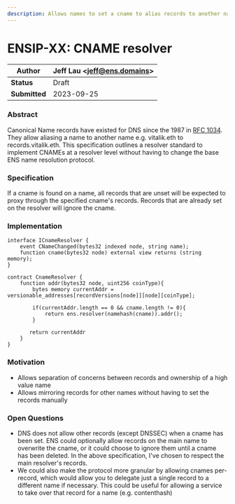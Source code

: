 ```yaml
---
description: Allows names to set a cname to alias records to another name
---
```


# ENSIP-XX: CNAME resolver

| **Author**    | Jeff Lau \<jeff@ens.domains>
| ------------- | ---------------------------------------------------------------- |
| **Status**    | Draft                                                            |
| **Submitted** | 2023-09-25                                                       |

### Abstract

Canonical Name records have existed for DNS since the 1987 in [RFC 1034](https://datatracker.ietf.org/doc/html/rfc1034). They allow aliasing a name to another name e.g. vitalik.eth to records.vitalik.eth. This specification outlines a resolver standard to implement CNAMEs at a resolver level without having to change the base ENS name resolution protocol.

### Specification

If a cname is found on a name, all records that are unset will be expected to proxy through the specified cname's records. Records that are already set on the resolver will ignore the cname.

### Implementation

```solidity
interface ICnameResolver {
    event CNameChanged(bytes32 indexed node, string name);
    function cname(bytes32 node) external view returns (string memory);
}
```

```solidity
contract CnameResolver {
    function addr(bytes32 node, uint256 coinType){
        bytes memory currentAddr = versionable_addresses[recordVersions[node]][node][coinType];

        if(currentAddr.length == 0 && cname.length != 0){
            return ens.resolver(namehash(cname)).addr();
        }

       return currentAddr
    }
}
```

### Motivation

* Allows separation of concerns between records and ownership of a high value name
* Allows mirroring records for other names without having to set the records manually

### Open Questions

* DNS does not allow other records (except DNSSEC) when a cname has been set. ENS could optionally allow records on the main name to overwrite the cname, or it could choose to ignore them until a cname has been deleted. In the above specification, I've chosen to respect the main resolver's records.
* We could also make the protocol more granular by allowing cnames per-record, which would allow you to delegate just a single record to a different name if necessary. This could be useful for allowing a service to take over that record for a name (e.g. contenthash)
